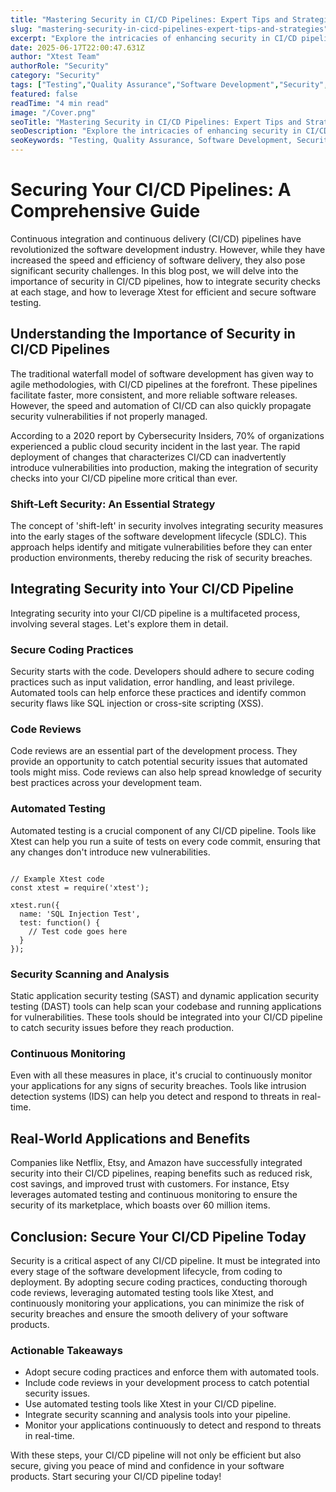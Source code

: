 ```yaml
---
title: "Mastering Security in CI/CD Pipelines: Expert Tips and Strategies"
slug: "mastering-security-in-cicd-pipelines-expert-tips-and-strategies"
excerpt: "Explore the intricacies of enhancing security in CI/CD pipelines, an integral part of DevOps practices, in our latest blog post. Lets delve into effective strategies to mitigate risks, ensure compliance, and build trust in your automated workflows—vital knowledge for every modern IT professional."
date: 2025-06-17T22:00:47.631Z
author: "Xtest Team"
authorRole: "Security"
category: "Security"
tags: ["Testing","Quality Assurance","Software Development","Security","Vulnerability"]
featured: false
readTime: "4 min read"
image: "/Cover.png"
seoTitle: "Mastering Security in CI/CD Pipelines: Expert Tips and Strategies"
seoDescription: "Explore the intricacies of enhancing security in CI/CD pipelines, an integral part of DevOps practices, in our latest blog post. Lets delve into effective strategies to mitigate risks, ensure compliance, and build trust in your automated workflows—vital knowledge for every modern IT professional."
seoKeywords: "Testing, Quality Assurance, Software Development, Security, Vulnerability"
---
```


# Securing Your CI/CD Pipelines: A Comprehensive Guide

Continuous integration and continuous delivery (CI/CD) pipelines have revolutionized the software development industry. However, while they have increased the speed and efficiency of software delivery, they also pose significant security challenges. In this blog post, we will delve into the importance of security in CI/CD pipelines, how to integrate security checks at each stage, and how to leverage Xtest for efficient and secure software testing.

## Understanding the Importance of Security in CI/CD Pipelines

The traditional waterfall model of software development has given way to agile methodologies, with CI/CD pipelines at the forefront. These pipelines facilitate faster, more consistent, and more reliable software releases. However, the speed and automation of CI/CD can also quickly propagate security vulnerabilities if not properly managed.

According to a 2020 report by Cybersecurity Insiders, 70% of organizations experienced a public cloud security incident in the last year. The rapid deployment of changes that characterizes CI/CD can inadvertently introduce vulnerabilities into production, making the integration of security checks into your CI/CD pipeline more critical than ever.

### Shift-Left Security: An Essential Strategy

The concept of 'shift-left' in security involves integrating security measures into the early stages of the software development lifecycle (SDLC). This approach helps identify and mitigate vulnerabilities before they can enter production environments, thereby reducing the risk of security breaches.

## Integrating Security into Your CI/CD Pipeline

Integrating security into your CI/CD pipeline is a multifaceted process, involving several stages. Let's explore them in detail.

### Secure Coding Practices

Security starts with the code. Developers should adhere to secure coding practices such as input validation, error handling, and least privilege. Automated tools can help enforce these practices and identify common security flaws like SQL injection or cross-site scripting (XSS).

### Code Reviews

Code reviews are an essential part of the development process. They provide an opportunity to catch potential security issues that automated tools might miss. Code reviews can also help spread knowledge of security best practices across your development team.

### Automated Testing

Automated testing is a crucial component of any CI/CD pipeline. Tools like Xtest can help you run a suite of tests on every code commit, ensuring that any changes don't introduce new vulnerabilities.

```

// Example Xtest code
const xtest = require('xtest');

xtest.run({
  name: 'SQL Injection Test',
  test: function() {
    // Test code goes here
  }
});
```

### Security Scanning and Analysis

Static application security testing (SAST) and dynamic application security testing (DAST) tools can help scan your codebase and running applications for vulnerabilities. These tools should be integrated into your CI/CD pipeline to catch security issues before they reach production.

### Continuous Monitoring

Even with all these measures in place, it's crucial to continuously monitor your applications for any signs of security breaches. Tools like intrusion detection systems (IDS) can help you detect and respond to threats in real-time.

## Real-World Applications and Benefits

Companies like Netflix, Etsy, and Amazon have successfully integrated security into their CI/CD pipelines, reaping benefits such as reduced risk, cost savings, and improved trust with customers. For instance, Etsy leverages automated testing and continuous monitoring to ensure the security of its marketplace, which boasts over 60 million items.

## Conclusion: Secure Your CI/CD Pipeline Today

Security is a critical aspect of any CI/CD pipeline. It must be integrated into every stage of the software development lifecycle, from coding to deployment. By adopting secure coding practices, conducting thorough code reviews, leveraging automated testing tools like Xtest, and continuously monitoring your applications, you can minimize the risk of security breaches and ensure the smooth delivery of your software products.

### Actionable Takeaways

*   Adopt secure coding practices and enforce them with automated tools.
*   Include code reviews in your development process to catch potential security issues.
*   Use automated testing tools like Xtest in your CI/CD pipeline.
*   Integrate security scanning and analysis tools into your pipeline.
*   Monitor your applications continuously to detect and respond to threats in real-time.

With these steps, your CI/CD pipeline will not only be efficient but also secure, giving you peace of mind and confidence in your software products. Start securing your CI/CD pipeline today!